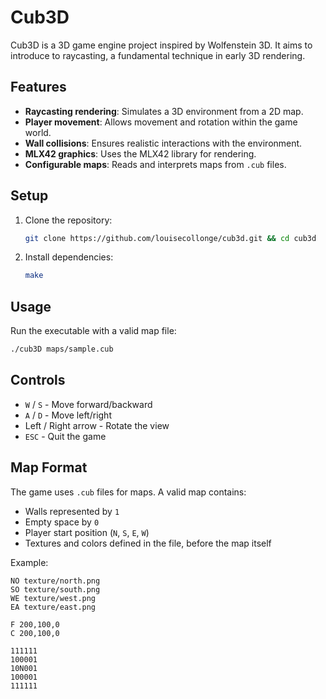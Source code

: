 # Cub3D

Cub3D is a 3D game engine project inspired by Wolfenstein 3D. It aims to introduce to raycasting, a fundamental technique in early 3D rendering.

## Features
- **Raycasting rendering**: Simulates a 3D environment from a 2D map.
- **Player movement**: Allows movement and rotation within the game world.
- **Wall collisions**: Ensures realistic interactions with the environment.
- **MLX42 graphics**: Uses the MLX42 library for rendering.
- **Configurable maps**: Reads and interprets maps from `.cub` files.

## Setup
1. Clone the repository:
   ```sh
   git clone https://github.com/louisecollonge/cub3d.git && cd cub3d
   ```
2. Install dependencies:
   ```sh
   make
   ```

## Usage
Run the executable with a valid map file:
```sh
./cub3D maps/sample.cub
```

## Controls
- `W` / `S` - Move forward/backward
- `A` / `D` - Move left/right
- Left / Right arrow - Rotate the view
- `ESC` - Quit the game

## Map Format
The game uses `.cub` files for maps. A valid map contains:
- Walls represented by `1`
- Empty space by `0`
- Player start position (`N`, `S`, `E`, `W`)
- Textures and colors defined in the file, before the map itself

Example:
```
NO texture/north.png
SO texture/south.png
WE texture/west.png
EA texture/east.png

F 200,100,0
C 200,100,0

111111
100001
10N001
100001
111111
```
